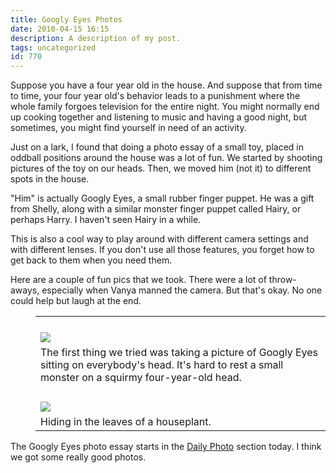 ```yaml
---
title: Googly Eyes Photos
date: 2010-04-15 16:15
description: A description of my post.
tags: uncategorized
id: 770
---
```

Suppose you have a four year old in the house.  And suppose that from time to time, your four year old's behavior leads to a punishment where the whole family forgoes television for the entire night.  You might normally end up cooking together and listening to music and having a good night, but sometimes, you might find yourself in need of an activity.

Just on a lark, I found that doing a photo essay of a small toy, placed in oddball positions around the house was a lot of fun.  We started by shooting pictures of the toy on our heads.  Then, we moved him (not it) to different spots in the house.

"Him" is actually Googly Eyes, a small rubber finger puppet.  He was a gift from Shelly, along with a similar monster finger puppet called Hairy, or perhaps Harry.  I haven't seen Hairy in a while.

This is also a cool way to play around with different camera settings and with different lenses.  If you don't use all those features, you forget how to get back to them when you need them.

Here are a couple of fun pics that we took.  There were a lot of throw-aways, especially when Vanya manned the camera.  But that's okay.  No one could help but laugh at the end.

<table width="465px" style="text-align:left; padding-left:40px;"><tr><td style="padding-top:25px;"><img src="/img/googlyeyes1.jpg"</td></tr><tr><td class="caption">The first thing we tried was taking a picture of Googly Eyes sitting on everybody's head.  It's hard to rest a small monster on a squirmy four-year-old head.</td></tr><tr><td style="padding-top:25px;"><img src="/img/googlyeyes2.jpg"></td></tr><tr><td class="caption">Hiding in the leaves of a houseplant.</td></tr>
</table>

The Googly Eyes photo essay starts in the <a href="http://theskinnyonbenny.com/dailyphoto/2010/page.php?year=2010&month=04&day=15">Daily Photo</a> section today.  I think we got some really good photos.